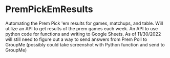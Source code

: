 # PremPickEmResults
Automating the Prem Pick 'em results for games, matchups, and table. Will utilize an API to get results of the prem games each week. An API to use python code for functions and writing to Google Sheets. As of 11/30/2022 will still need to figure out a way to send answers from Prem Poll to GroupMe (possibly could take screenshot with Python function and send to GroupMe)
